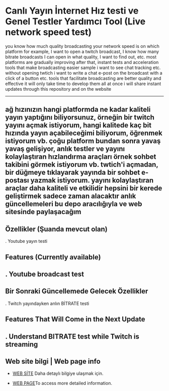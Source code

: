 # Canlı Yayın İnternet Hız testi ve Genel Testler Yardımcı Tool (Live network speed test)

you know how much quality broadcasting your network speed is on which platform
for example, I want to open a twitch broadcast, I know how many bitrate broadcasts I can open in what quality, I want to find out, etc. most platforms are gradually improving
after that, instant tests and acceleration tools that make broadcasting easier sample i want to see chat tracking etc. without opening twtich i want to write a chat e-post on the broadcast with a click of a button etc. tools that facilitate broadcasting are better quality and effective it will only take time to develop them all at once i will share instant updates through this repository and on the website

---

ağ hızınızın hangi platformda ne kadar kaliteli yayın yaptığını biliyorsunuz, örneğin bir twitch yayını açmak istiyorum, hangi kalitede kaç bit hızında yayın açabileceğimi biliyorum, öğrenmek istiyorum vb. çoğu platform bundan sonra yavaş yavaş gelişiyor, anlık testler ve yayını kolaylaştıran hızlandırma araçları örnek sohbet takibini görmek istiyorum vb. twtich'i açmadan, bir düğmeye tıklayarak yayında bir sohbet e-postası yazmak istiyorum. yayını kolaylaştıran araçlar daha kaliteli ve etkilidir hepsini bir kerede geliştirmek sadece zaman alacaktır anlık güncellemeleri bu depo aracılığıyla ve web sitesinde paylaşacağım
---
## Özellikler (Şuanda mevcut olan)

. Youtube yayın testi

## Features (Currently available)

. Youtube broadcast test
---

## Bir Sonraki Güncellemede Gelecek Özellikler

. Twitch yayındayken anlın BİTRATE testi

## Features That Will Come in the Next Update

. Understand BITRATE test while Twitch is streaming
---
## Web site bilgi     |  Web page info

- [WEB SİTE](https://eren1415.github.io/livenettest/) Daha detaylı bilgiye ulaşmak için.

- [WEB PAGE](https://eren1415.github.io/livenettest/)To access more detailed information.
